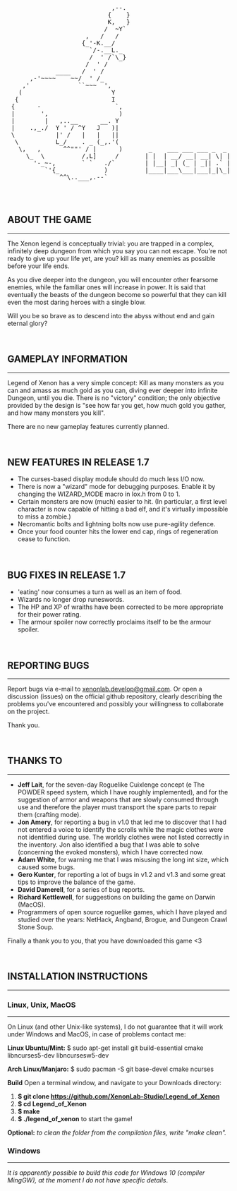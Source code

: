 <pre>
 
                            ,--.
                           {    }
                           K,   }
                          /  ~Y`
                     ,   /   /
                    {_'-K.__/
                      `/-.__L._
                      /  ' /`\_}
                     /  ' /
             ____   /  ' /
      ,-'~~~~    ~~/  ' /_
    ,'             ``~~~  ',
   (                        Y
  {                         I
 {      -                    `,
 |       ',                   )
 |        |   ,..__      __. Y
 |    .,_./  Y ' / ^Y   J   )|
 \           |' /   |   |   ||
  \          L_/    . _ (_,.'(
   \,   ,      ^^""' / |      )       _    ___ ___ ___ _  _ ___     ___  ___  __  _____ _  _  ___  _  _ 
     \_  \          /,L]     /       | |  | __/ __| __| \| |   \   / _ \| __| \ \/ / __| \| |/ _ \| \| |
       '-_~-,       ` `   ./`        | |__| _| (_ | _|| .` | |) | | (_) | _|   >  <| _|| .` | (_) | .` |
          `'{_            )          |____|___\___|___|_|\_|___/   \___/|_|   /_/\_\___|_|\_|\___/|_|\_|
              ^^\..___,.--`
                                                                    
</pre>
<br>

## ABOUT THE GAME
-----------------

The Xenon legend is conceptually trivial: you are trapped in a complex, infinitely deep dungeon from which you say you can not escape. You're not ready to give up your life yet, are you? kill as many enemies as possible before your life ends.

As you dive deeper into the dungeon, you will encounter other fearsome enemies, while the familiar ones will increase in power. It is said that eventually the beasts of the dungeon become so powerful that they can kill even the most daring heroes with a single blow.

Will you be so brave as to descend into the abyss without end and gain eternal glory?

<br>

## GAMEPLAY INFORMATION
-----------------------

Legend of Xenon has a very simple concept: Kill as many monsters as you can and amass as much gold as you can, diving ever deeper into infinite Dungeon, until you die. There is no "victory" condition; the only objective provided by the design is "see how far you get, how much gold you gather, and how many monsters you kill".

There are no new gameplay features currently planned.

<br>

NEW FEATURES IN RELEASE 1.7
---------------------------
* The curses-based display module should do much less I/O now.
* There is now a "wizard" mode for debugging purposes. Enable it by changing
  the WIZARD_MODE macro in lox.h from 0 to 1.
* Certain monsters are now (much) easier to hit. (In particular, a first
  level character is now capable of hitting a bad elf, and it's virtually
  impossible to miss a zombie.)
* Necromantic bolts and lightning bolts now use pure-agility defence.
* Once your food counter hits the lower end cap, rings of regeneration
  cease to function.
  
<br>

BUG FIXES IN RELEASE 1.7
------------------------
* 'eating' now consumes a turn as well as an item of food.
* Wizards no longer drop runeswords.
* The HP and XP of wraiths have been corrected to be more appropriate for their
  power rating.
* The armour spoiler now correctly proclaims itself to be the armour spoiler.

<br>

## REPORTING BUGS
-----------------

Report bugs via e-mail to xenonlab.develop@gmail.com. Or open a discussion (issues) on the official github repository, clearly describing the problems you've encountered and possibly your willingness to collaborate on the project.

Thank you.

<br>

## THANKS TO
------------

* **Jeff Lait**, for the seven-day Roguelike Cuixlenge concept (e The POWDER speed system, which I have roughly implemented), and for the suggestion of armor and weapons that are slowly consumed through use and therefore the player must transport the spare parts to repair them (crafting mode).
* **Jon Amery**, for reporting a bug in v1.0 that led me to discover that I had not entered a voice to identify the scrolls while the magic clothes were not identified during use. The worldly clothes were not listed correctly in the inventory. Jon also identified a bug that I was able to solve (concerning the evoked monsters), which I have corrected now.
* **Adam White**, for warning me that I was misusing the long int size, which caused some bugs.
* **Gero Kunter**, for reporting a lot of bugs in v1.2 and v1.3 and some great tips to improve the balance of the game.
* **David Damerell**, for a series of bug reports.
* **Richard Kettlewell**, for suggestions on building the game on Darwin (MacOS).
* Programmers of open source roguelike games, which I have played and studied over the years: NetHack, Angband, Brogue, and Dungeon Crawl Stone Soup.

Finally a thank you to you, that you have downloaded this game <3

<br>

## INSTALLATION INSTRUCTIONS
----------------------------

### Linux, Unix, MacOS
----------------------

On Linux (and other Unix-like systems), I do not guarantee that it will work
under Windows and MacOS, in case of problems contact me:

**Linux Ubuntu/Mint:**
$ sudo apt-get install git build-essential cmake libncurses5-dev libncursesw5-dev

**Arch Linux/Manjaro:**
$ sudo pacman -S git base-devel cmake ncurses

**Build**
Open a terminal window, and navigate to your Downloads directory: <br>
1. **$ git clone https://github.com/XenonLab-Studio/Legend_of_Xenon** <br>
2. **$ cd Legend_of_Xenon** <br>
3. **$ make** <br>
4. **$ ./legend_of_xenon** to start the game!

**Optional:** *to clean the folder from the compilation files, write "make clean".*

### Windows
-----------------

*It is apparently possible to build this code for Windows 10 (compiler MingGW), at the moment I do not have specific details*.
